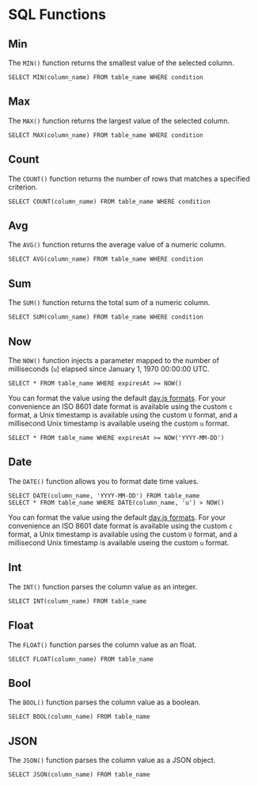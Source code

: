 # SQL Functions

## Min

The `MIN()` function returns the smallest value of the selected column.

```
SELECT MIN(column_name) FROM table_name WHERE condition
```

## Max

The `MAX()` function returns the largest value of the selected column.

```
SELECT MAX(column_name) FROM table_name WHERE condition
```

## Count

The `COUNT()` function returns the number of rows that matches a specified criterion.

```
SELECT COUNT(column_name) FROM table_name WHERE condition
```

## Avg

The `AVG()` function returns the average value of a numeric column.

```
SELECT AVG(column_name) FROM table_name WHERE condition
```

## Sum

The `SUM()` function returns the total sum of a numeric column.

```
SELECT SUM(column_name) FROM table_name WHERE condition
```

## Now

The `NOW()` function injects a parameter mapped to the number of milliseconds (`u`) elapsed since January 1, 1970 00:00:00 UTC.

```
SELECT * FROM table_name WHERE expiresAt >= NOW()
```

You can format the value using the default [day.js formats](https://day.js.org/docs/en/display/format). For your convenience an ISO 8601 date format is available using the custom `c` format, a Unix timestamp is available using the custom `U` format, and a millisecond Unix timestamp is available useing the custom `u` format.

```
SELECT * FROM table_name WHERE expiresAt >= NOW('YYYY-MM-DD')
```

## Date

The `DATE()` function allows you to format date time values.

```
SELECT DATE(column_name, 'YYYY-MM-DD') FROM table_name
SELECT * FROM table_name WHERE DATE(column_name, 'u') > NOW()
```

You can format the value using the default [day.js formats](https://day.js.org/docs/en/display/format). For your convenience an ISO 8601 date format is available using the custom `c` format, a Unix timestamp is available using the custom `U` format, and a millisecond Unix timestamp is available useing the custom `u` format.

## Int

The `INT()` function parses the column value as an integer.

```
SELECT INT(column_name) FROM table_name
```

## Float

The `FLOAT()` function parses the column value as an float.

```
SELECT FLOAT(column_name) FROM table_name
```

## Bool

The `BOOL()` function parses the column value as a boolean.

```
SELECT BOOL(column_name) FROM table_name
```

## JSON

The `JSON()` function parses the column value as a JSON object.

```
SELECT JSON(column_name) FROM table_name
```
